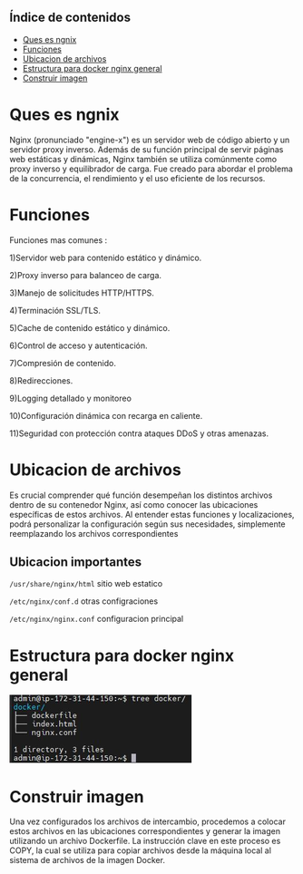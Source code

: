 ## Índice de contenidos
* [Ques es ngnix](#item1)
* [Funciones](#item2)
* [Ubicacion de archivos](#item3)
* [Estructura para docker nginx  general](#item4)
* [Construir imagen](#item5)

<a name="item1"></a>
# Ques es ngnix

Nginx (pronunciado "engine-x") es un servidor web de código abierto y un servidor proxy inverso. Además de su función principal de servir páginas web estáticas y dinámicas, Nginx también se utiliza comúnmente como proxy inverso y equilibrador de carga. Fue creado para abordar el problema de la concurrencia, el rendimiento y el uso eficiente de los recursos.

<a name="item2"></a>
# Funciones

Funciones mas comunes :

1)Servidor web para contenido estático y dinámico.

2)Proxy inverso para balanceo de carga.

3)Manejo de solicitudes HTTP/HTTPS.

4)Terminación SSL/TLS.

5)Cache de contenido estático y dinámico.

6)Control de acceso y autenticación.

7)Compresión de contenido.

8)Redirecciones.

9)Logging detallado y monitoreo

10)Configuración dinámica con recarga en caliente.

11)Seguridad con protección contra ataques DDoS y otras amenazas.

<a name="item3"></a>
# Ubicacion de archivos

Es crucial comprender qué función desempeñan los distintos archivos dentro de su contenedor Nginx, así como conocer las ubicaciones específicas de estos archivos. Al entender estas funciones y localizaciones, podrá personalizar la configuración según sus necesidades, simplemente reemplazando los archivos correspondientes

## Ubicacion importantes

`/usr/share/nginx/html` sitio web estatico

`/etc/nginx/conf.d` otras configraciones

`/etc/nginx/nginx.conf` configuracion principal

<a name="item4"></a>
# Estructura para docker nginx  general

![Diagrama](https://github.com/Andherson333333/Docker/blob/main/Ngnix/imagenes/nginix.JPG)

# Construir imagen

Una vez configurados los archivos de intercambio, procedemos a colocar estos archivos en las ubicaciones correspondientes y generar la imagen utilizando un archivo Dockerfile. La instrucción clave en este proceso es COPY, la cual se utiliza para copiar archivos desde la máquina local al sistema de archivos de la imagen Docker.












